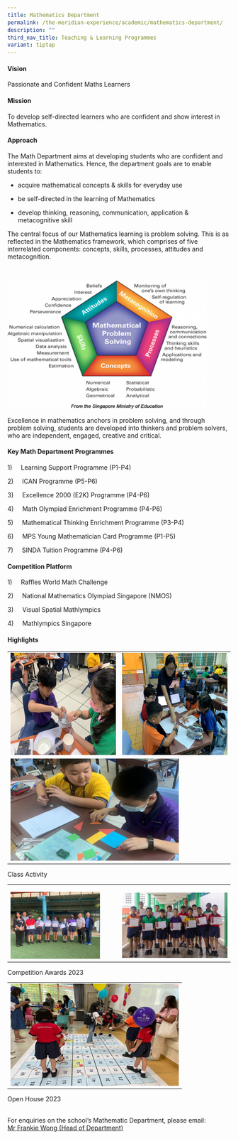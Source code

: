 ```yaml
---
title: Mathematics Department
permalink: /the-meridian-experience/academic/mathematics-department/
description: ""
third_nav_title: Teaching & Learning Programmes
variant: tiptap
---
```

<h4>Vision</h4>
<p>Passionate and Confident Maths Learners</p>
<h4>Mission</h4>
<p>To develop self-directed learners who are confident and show interest
in Mathematics.</p>
<h4>Approach</h4>
<p>The Math Department aims at developing students who are confident and
interested in Mathematics. Hence, the department goals are to enable students
to:</p>
<ul>
<li>
<p>acquire mathematical concepts &amp; skills for everyday use</p>
</li>
<li>
<p>be self-directed in the learning of Mathematics</p>
</li>
<li>
<p>develop thinking, reasoning, communication, application &amp; metacognitive
skill</p>
</li>
</ul>
<p>The central focus of our Mathematics learning is problem solving. This
is as reflected in the Mathematics framework, which comprises of five interrelated
components: concepts, skills, processes, attitudes and metacognition.</p>
<p>
<br>
</p>
<div class="isomer-image-wrapper">
<img style="width:450px;height:290px;float:center" height="auto" width="100%" src="/images/The%20Meridian%20Experience/Math%20Dept/mathematics-department-maths-720x486.png">
</div>
<p>Excellence in mathematics anchors in problem solving, and through problem
solving, students are developed into thinkers and problem solvers, who
are independent, engaged, creative and critical.</p>
<h4>Key Math Department Programmes</h4>
<p>1)&nbsp;&nbsp;&nbsp;&nbsp; Learning Support Programme (P1-P4)</p>
<p>2)&nbsp;&nbsp;&nbsp;&nbsp; ICAN Programme (P5-P6)</p>
<p>3)&nbsp;&nbsp;&nbsp;&nbsp; Excellence 2000 (E2K) Programme (P4-P6)</p>
<p>4)&nbsp;&nbsp;&nbsp;&nbsp; Math Olympiad Enrichment Programme (P4-P6)</p>
<p>5)&nbsp;&nbsp;&nbsp;&nbsp; Mathematical Thinking Enrichment Programme
(P3-P4)</p>
<p>6)&nbsp;&nbsp;&nbsp;&nbsp; MPS Young Mathematician Card Programme (P1-P5)</p>
<p>7)&nbsp;&nbsp;&nbsp;&nbsp; SINDA Tuition Programme (P4-P6)</p>
<h4>Competition Platform</h4>
<p>1)&nbsp;&nbsp;&nbsp;&nbsp; Raffles World Math Challenge</p>
<p>2)&nbsp;&nbsp;&nbsp;&nbsp; National Mathematics Olympiad Singapore (NMOS)</p>
<p>3)&nbsp;&nbsp;&nbsp;&nbsp; Visual Spatial Mathlympics</p>
<p>4)&nbsp;&nbsp;&nbsp;&nbsp; Mathlympics Singapore</p>
<h4>Highlights</h4>
<table style="minWidth: 50px">
<colgroup>
<col>
<col>
</colgroup>
<tbody>
<tr>
<td rowspan="1" colspan="1">
<div class="isomer-image-wrapper">
<img style="width:380px;height:230px;float:center" height="auto" width="100%" src="/images/The%20Meridian%20Experience/Math%20Dept/2024_Math2.jpg">
</div>
</td>
<td rowspan="1" colspan="1">
<div class="isomer-image-wrapper">
<img style="width:380px;height:230px;float:center" height="auto" width="100%" src="/images/The%20Meridian%20Experience/Math%20Dept/2024_Math3.jpg">
</div>
</td>
</tr>
<tr>
<td rowspan="1" colspan="2">
<div class="isomer-image-wrapper">
<img style="width:380px;height:230px;float:center" height="auto" width="100%" src="/images/The%20Meridian%20Experience/Math%20Dept/2024_Math4.jpg">
</div>
</td>
</tr>
</tbody>
</table>
<p>Class Activity</p>
<table style="minWidth: 50px">
<colgroup>
<col>
<col>
</colgroup>
<tbody>
<tr>
<td rowspan="1" colspan="1">
<p></p>
<div class="isomer-image-wrapper">
<img style="width: 85%;" height="auto" width="100%" alt="" src="/images/The Meridian Experience/Math Dept/2024_Math5.jpg">
</div>
</td>
<td rowspan="1" colspan="1">
<p></p>
<div class="isomer-image-wrapper">
<img style="width: 100%;" height="auto" width="100%" alt="" src="/images/The Meridian Experience/Math Dept/2024_Math6.jpg">
</div>
</td>
</tr>
</tbody>
</table>
<p>Competition Awards 2023</p>
<table style="minWidth: 50px">
<colgroup>
<col>
<col>
</colgroup>
<tbody>
<tr>
<td rowspan="1" colspan="2">
<div class="isomer-image-wrapper">
<img style="width:380px;height:230px;float:center" height="auto" width="100%" src="/images/The%20Meridian%20Experience/Math%20Dept/2024_Math1.jpg">
</div>
</td>
</tr>
</tbody>
</table>
<p>Open House 2023</p>
<p>
<br>For enquiries on the school’s Mathematic Department, please email:
<br><a href="mailto:wong_hoe_shyan@moe.edu.sg" rel="noopener noreferrer nofollow" target="_blank">Mr Frankie Wong (Head of Department)</a>
</p>